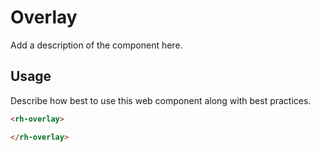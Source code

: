 # Overlay
Add a description of the component here.

## Usage
Describe how best to use this web component along with best practices.

```html
<rh-overlay>

</rh-overlay>
```
